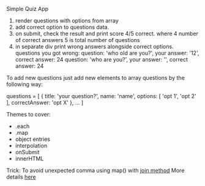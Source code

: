 Simple Quiz App

1. render questions with options from array
2. add correct option to questions data.
3. on submit, check the result and print score
  4/5 correct.
    where 4 number of correct answers
    5 is total number of questions
4. in separate div print wrong answers alongside correct options.
  questions you got wrong:
    question: 'who old are you?', your answer: '12', correct answer: 24
    question: 'who are you?', your answer: '', correct answer: 24

To add new questions just add new elements to array questions by the following way:

  questions = [
    {
      title: 'your question?',
      name: 'name',
      options: [
        'opt 1',
        'opt 2'
      ],
      correctAnswer: 'opt X'
    },
    ...
  ]

Themes to cover:
- .each
- .map
- object entries
- interpolation
- onSubmit
- innerHTML

Trick:
To avoid unexpected comma using map() with [join method](https://developer.mozilla.org/en-US/docs/Web/JavaScript/Reference/Template_literals)
More details [here](https://developer.mozilla.org/en-US/docs/Web/JavaScript/Reference/Template_literals)
